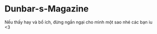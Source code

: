 # Dunbar-s-Magazine
Nếu thấy hay và bổ ích, đừng ngần ngại cho mình một sao nhé các bạn iu <3